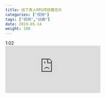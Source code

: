```yaml
---
title: 线下真人RPG项目概念片
categories: ["视频"]
tags: ["视频","动画"]
date: 2019-05-14
weight: 100
---
```

<link rel="stylesheet" type="text/css" href="../guestyle.css"> 
<tag>1:02</tag> <br/>
<iframe frameborder="0" src="https://v.qq.com/txp/iframe/player.html?vid=d09023b3vad" allowFullScreen="true"></iframe>